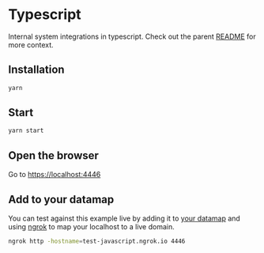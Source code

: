 # Typescript

Internal system integrations in typescript. Check out the parent [README](../) for more context.

## Installation

```sh
yarn
```

## Start

```sh
yarn start
```

## Open the browser

Go to [https://localhost:4446](https://localhost:4446)

## Add to your datamap

You can test against this example live by adding it to [your datamap](https://app.transcend.io/data-map/silos?integrationName=server) and using [ngrok](https://ngrok.com/) to map your localhost to a live domain.

```sh
ngrok http -hostname=test-javascript.ngrok.io 4446
```
